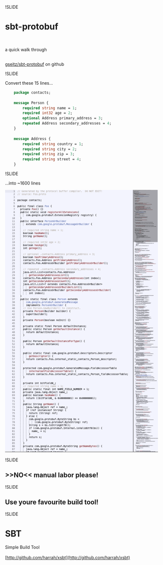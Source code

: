 !SLIDE
# sbt-protobuf

&nbsp;

a quick walk through

&nbsp;  
[gseitz/sbt-protobuf](http://github.com/gseitz/sbt-protobuf) on github

!SLIDE

Convert these 15 lines...
  
```protobuf
	package contacts;
	
	message Person {
		required string name = 1;
		required int32 age = 2;
		optional Address primary_address = 3;
		repeated Address secondary_addresses = 4;
	}
	
	message Address {
		required string country = 1;
		required string city = 2;
		required string zip = 3;
		required string street = 4;
	}
```

!SLIDE

...into ~1600 lines

![pic](hello/protobuf.png "I don't want to have to write this.")

!SLIDE

## &gt;&gt;NO&lt;&lt; manual labor please!

!SLIDE

## Use youre favourite build tool!

!SLIDE

# SBT 

Simple Build Tool  
&nbsp;  
[http://github.com/harrah/xsbt](http://github.com/harrah/xsbt)
